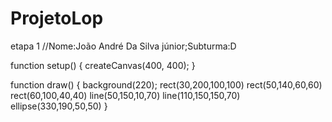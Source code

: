 # ProjetoLop
etapa 1
//Nome:João André Da Silva júnior;Subturma:D
    
  function setup() {
  createCanvas(400, 400);
}

function draw() {
  background(220);
  rect(30,200,100,100)
  rect(50,140,60,60)
  rect(60,100,40,40)
  line(50,150,10,70)
  line(110,150,150,70)
  ellipse(330,190,50,50)
}
